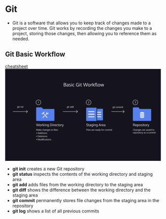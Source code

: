 # Git
- Git is a software that allows you to keep track of changes made to a project over time. Git works by recording the changes you make to a project, storing those changes, then allowing you to reference them as needed.

## Git Basic Workflow
[cheatsheet](./basic_git_workflow.pdf)
![](basic_git_workflow.png)

- **git init** creates a new Git repository
- **git status** inspects the contents of the working directory and staging area
- **git add** adds files from the working directory to the staging area
- **git diff** shows the difference between the working directory and the staging area
- **git commit** permanently stores file changes from the staging area in the repository
- **git log** shows a list of all previous commits